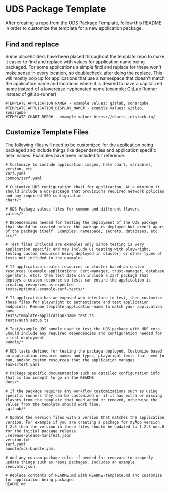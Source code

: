 # UDS Package Template

After creating a repo from the UDS Package Template, follow this README in order to customize the template for a new application package.

## Find and replace

Some placeholders have been placed throughout the template repo to make it easier to find and replace with values for application name being packaged. For some applications a simple find and replace for these won't make sense in every location, so doublecheck after doing the replace. This will mostly pop up for applications that use a namespace that doesn't match the application name and locations where it is desired to have a capitalized name instead of a lowercase hyphenated name (example: GitLab Runner instead of gitlab-runner)

```
#TEMPLATE_APPLICATION_NAME# - example values: gitlab, sonarqube
#TEMPLATE_APPLICATION_DISPLAY_NAME# - example values: Gitlab, Sonarqube
#TEMPLATE_CHART_REPO# - example value: https://charts.jetstack.io/
```

## Customize Template Files

The following files will need to be customized for the application being packaged and include things like dependencies and application specific helm values. Examples have been included for reference.

```
# Customize to include application images, helm chart, variables, version, etc
zarf.yaml
common/zarf.yaml

# Customize UDS configuration chart for application. At a minimum it should include a uds-package that provisions required network policies and any required SSO configutation
chart/*

# UDS Package values files for common and different flavors
values/*

# Dependencies needed for testing the deployment of the UDS package that should be created before the package is deployed but aren't apart of the package itself. Examples: namespace, secrets, databases, etc
src/*

# Test files included are examples only since testing is very application specific and may include UI testing with playwright, testing custom resources being deployed in cluster, or other types of tests not included in the examples

# If application creates resources in cluster based on custom resources (example applications: cert-manager, trust-manager, database operators, etc), then test data can include a zarf package that deploys a custom resource so tests can ensure the application is creating resources as expected
tests/optional-example-zarf-tests/*

# If application has an exposed web interface to test, then customize these files for playwright to authenticate and test application endpoints. Rename template-application-name to match your application name
tests/template-application-name.test.ts
tests/auth.setup.ts

# Test/example UDS bundle used to test the UDS package with UDS core. Should include any required dependencies and configuration needed for a test deployment
bundle/*

# UDS tasks defined for testing the package deployed. Customize based on application resource names and types, playwright tests that need to run, and/or custom resources that the application manages
tasks/test.yaml

# Package specific documentation such as detailed configuration info that is too indepth to go in the README
docs/*

# If the package requires any workflow customizations such as using specific runners they can be customized or if it has extra or missing flavors from the template that need added or removed, otherwise the values from the template should work fine.
.github/*

# Update the version files with a version that matches the application version. For example if you are creating a package for myApp version 1.2.3 then the version in these files should be updated to 1.2.3-uds.0 for the initial package release
.release-please-manifest.json
version.txt
zarf.yaml
bundle/uds-bundle.yaml

# Add any custom package rules if needed for renovate to properly update things such as repo1 packages. Includes an example
renovate.json

# Replace contents of README.md with README-template.md and customize for application being packaged
README.md
```
